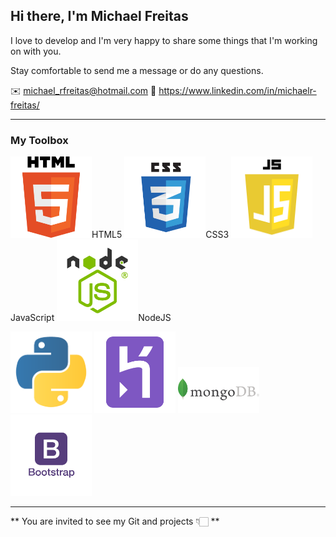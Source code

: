 ## Hi there, I'm Michael Freitas

I love to develop and I'm very happy to share some things that I'm working on with you. 

Stay comfortable to send me a message or do any questions.

✉️ michael_rfreitas@hotmail.com
🔗 https://www.linkedin.com/in/michaelr-freitas/

____

### My Toolbox

<img src="images/html5.png" alt="HTML5 Logo" width="130">HTML5 <img src="images/css3.png" alt="CSS3 Logo" width="130">CSS3 <img src="images/javascript.png" alt="JavaScript Logo" width="130">JavaScript <img src="images/nodejs.png" alt="NodeJS Logo" width="130">NodeJS

<img src="images/python2.png" alt="Python Logo" width="130"> <img src="images/heroku2.png" alt="Heroku Logo" width="130"> <img src="images/mongodb.png" alt="MongoDB Logo" width="130"> <img src="images/bootstrap.png" alt="Bootstrap Logo" width="130">

____

** You are invited to see my Git and projects 👇🏻 **

